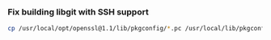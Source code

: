 ### Fix building libgit with SSH support

```bash
cp /usr/local/opt/openssl@1.1/lib/pkgconfig/*.pc /usr/local/lib/pkgconfig
```
